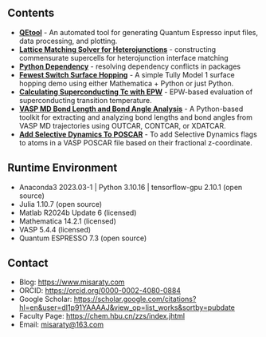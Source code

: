 ## Contents
* **[QEtool](./QEtool)** - An automated tool for generating Quantum Espresso input files, data processing, and plotting.
* **[Lattice Matching Solver for Heterojunctions](./Lattice_Matching_Solver_for_Heterojunctions)** - constructing commensurate supercells for heterojunction interface matching
* **[Python Dependency](./Python_Dependency)** - resolving dependency conflicts in packages
* **[Fewest Switch Surface Hopping](./Fewest_Switch_Surface_Hopping)** - A simple Tully Model 1 surface hopping demo using either Mathematica + Python or just Python.
* **[Calculating Superconducting Tc with EPW](./Calculating_Superconducting_Tc_with_EPW)** - EPW-based evaluation of superconducting transition temperature.
* **[VASP MD Bond Length and Bond Angle Analysis](./VASP_MD_Bond_Length_and_Bond_Angle_Analysis)** - A Python-based toolkit for extracting and analyzing bond lengths and bond angles from VASP MD trajectories using OUTCAR, CONTCAR, or XDATCAR.
* **[Add Selective Dynamics To POSCAR](./Add_Selective_Dynamics_To_POSCAR)** - To add Selective Dynamics flags to atoms in a VASP POSCAR file based on their fractional z-coordinate.

## Runtime Environment
* Anaconda3 2023.03-1 | Python 3.10.16 | tensorflow-gpu 2.10.1 (open source)
* Julia 1.10.7 (open source)
* Matlab R2024b Update 6 (licensed)
* Mathematica 14.2.1 (licensed)
* VASP 5.4.4 (licensed)
* Quantum ESPRESSO 7.3 (open source)

## Contact
* Blog: https://www.misaraty.com
* ORCID: https://orcid.org/0000-0002-4080-0884
* Google Scholar: https://scholar.google.com/citations?hl=en&user=dI1p91YAAAAJ&view_op=list_works&sortby=pubdate
* Faculty Page: https://chem.hbu.cn/zzs/index.jhtml
* Email: misaraty@163.com
